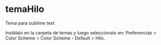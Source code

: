 # temaHilo
Tema para sublime text

Instálalo en la carpeta de temas y luego seleccionalo en: Preferencias > Color Scheme > Color Scheme - Default > Hilo.
